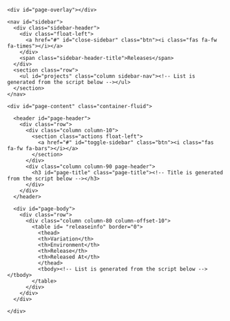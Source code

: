 <html>
<head>
  <script type="text/javascript" src="https://cdnjs.cloudflare.com/ajax/libs/jquery/3.4.0/jquery.min.js"> </script>
  <link rel="stylesheet" href="//cdnjs.cloudflare.com/ajax/libs/milligram/1.3.0/milligram.css">
  <link rel="stylesheet" href="https://cdnjs.cloudflare.com/ajax/libs/modern-normalize/0.5.0/modern-normalize.min.css">
  <link rel="stylesheet" href="https://cdnjs.cloudflare.com/ajax/libs/font-awesome/5.8.1/css/all.min.css">
  <link rel="stylesheet" href="./style.css">

  <title>Release Tracker</title>
</head>

<body>
  <div id="page-container" class="sidebar-open">

    <div id="page-overlay"></div>

    <nav id="sidebar">
      <div class="sidebar-header">
        <div class="float-left">
          <a href="#" id="close-sidebar" class="btn"><i class="fas fa-fw fa-times"></i></a>
        </div>
        <span class="sidebar-header-title">Releases</span>
      </div>
      <section class="row">
        <ul id="projects" class="column sidebar-nav"><!-- List is generated from the script below --></ul>
      </section>
    </nav>

    <div id="page-content" class="container-fluid">

      <header id="page-header">
        <div class="row">
          <div class="column column-10">
            <section class="actions float-left">
              <a href="#" id="toggle-sidebar" class="btn"><i class="fas fa-fw fa-bars"></i></a>
            </section>
          </div>
          <div class="column column-90 page-header">
            <h3 id="page-title" class="page-title"><!-- Title is generated from the script below --></h3>
          </div>
        </div>
      </header>

      <div id="page-body">
        <div class="row">
          <div class="column column-80 column-offset-10">
            <table id= "releaseinfo" border="0">
              <thead>
              <th>Variation</th>
              <th>Environment</th>
              <th>Release</th>
              <th>Released At</th>
              </thead>
              <tbody><!-- List is generated from the script below --></tbody>
            </table>
          </div>
        </div>
      </div>

    </div>

  </div>

  <script type="text/javascript" src="./script.js"> </script>

  <script>
    (async () => {
      const response = await fetch('https://github.com/Silver-Eel-Technology/release-tracker/release-info/', {
        headers: {
          'Authorization': 'token <token>'
        }
      });
      const capitalize = name => {
        return name.charAt(0).toUpperCase() + name.slice(1);
      };
      const data = await response.json();
      let fileNames = [];
      let titleNames = [];
      let htmlString = '';
      for (let file of data) {
        const name = file.name.split('.')[0];
        fileNames.push(name);
        const splitArray = name.split('-').map(name => capitalize(name));
        const splitLen = splitArray.length;
        let displayName = '';
        splitArray.forEach((name, index) => {
          if (index === splitLen - 1)
            displayName += name;
          else
            displayName = name + ' ';
        });
        htmlString += `<li><div id="${name}" class="hover-black">${displayName}</div></li>`;
        titleNames.push(displayName);
      }
      document.getElementById('projects').innerHTML = htmlString;
      // console.log(fileNames);

      document.getElementById('projects').onclick = event => {
        const name = event.target.id;
        $(`#${name}`).addClass('nav-selected').removeClass('hover-black');
        fileNames.filter(n => n !== name).forEach(n => {
          $(`#${n}`).removeClass('nav-selected').addClass('hover-black');
        });
        $("#releaseinfo > tbody").empty();
        document.getElementById('page-title').innerHTML = titleNames[fileNames.findIndex(n => n === name)];
        $.getJSON('release-info/' + name + '.json', data => {
          $.each(data.releases, (i, f) => {
            const releaseName = f.release_name !== undefined ?
              `<a href="${f.release_notes_path}" target='_blank' class='a-hover-blue'>${f.release_name}</a>` : "-";
            const releasedAt = f.released_at !== undefined ? f.released_at : "-";
            let tblRow = "<tr>" + "<td>" + f.variation + "</td>" +
            "<td>" + f.env + "</td>" + "<td>" + releaseName + "</td>" +
            "<td>" + releasedAt + "</td>" + "</tr>";
            $(tblRow).appendTo("#releaseinfo tbody");
          });
        });
      };

      document.getElementById(fileNames[0]).click();
    })()
  </script>
</body>
</html>
